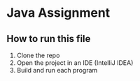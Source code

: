 # Java Assignment

## How to run this file

1. Clone the repo
2. Open the project in an IDE (IntelliJ IDEA)
3. Build and run each program
